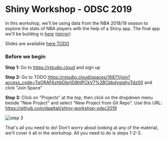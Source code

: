 # Shiny Workshop - ODSC 2019

In this workshop, we'll be using data from the NBA 2018/19 season to explore the stats of NBA players with the help of a Shiny app. The final app we'll be building is [here](https://daattali.com/shiny/nba2018/) ([mirror](https://daattali.shinyapps.io/nba2018/))

Slides are available [here TODO](https://github.com/daattali/shiny-mini-workshop/raw/master/Shiny%20Mini%20Workshop%20-%20SER%202019.pdf)

### Before we begin

**Step 1:** Go to https://rstudio.cloud and sign up

**Step 2:** Go to TODO https://rstudio.cloud/spaces/16871/join?access_code=TqORAFAzhbDbrIjD8hlPCkV7%2BCbbdygjghyTdz00 and click "Join Space"

**Step 3:** Click on "Projects" at the top, then click on the dropdown menu beside "New Project" and select "New Project from Git Repo". Use this URL: https://github.com/daattali/shiny-workshop-odsc2019

![step 3](https://i.imgur.com/PMSHpKm.png)

That's all you need to do! Don't worry about looking at any of the material, we'll cover it all in the workshop. All you need to do is steps 1-2-3.
